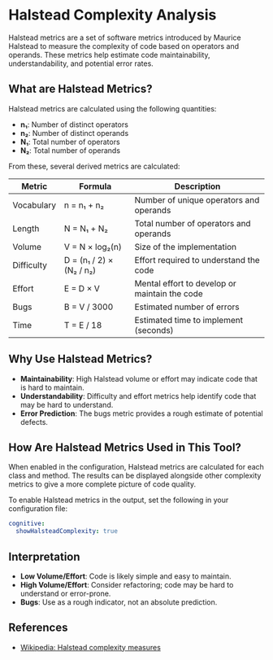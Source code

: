 # Halstead Complexity Analysis

Halstead metrics are a set of software metrics introduced by Maurice Halstead to measure the complexity of code based on operators and operands. These metrics help estimate code maintainability, understandability, and potential error rates.

## What are Halstead Metrics?

Halstead metrics are calculated using the following quantities:

- **n₁**: Number of distinct operators
- **n₂**: Number of distinct operands
- **N₁**: Total number of operators
- **N₂**: Total number of operands

From these, several derived metrics are calculated:

| Metric         | Formula                                              | Description                                      |
|----------------|-----------------------------------------------------|--------------------------------------------------|
| Vocabulary     | n = n₁ + n₂                                         | Number of unique operators and operands          |
| Length         | N = N₁ + N₂                                         | Total number of operators and operands           |
| Volume         | V = N × log₂(n)                                     | Size of the implementation                       |
| Difficulty     | D = (n₁ / 2) × (N₂ / n₂)                            | Effort required to understand the code           |
| Effort         | E = D × V                                           | Mental effort to develop or maintain the code    |
| Bugs           | B = V / 3000                                        | Estimated number of errors                       |
| Time           | T = E / 18                                          | Estimated time to implement (seconds)            |

## Why Use Halstead Metrics?

- **Maintainability**: High Halstead volume or effort may indicate code that is hard to maintain.
- **Understandability**: Difficulty and effort metrics help identify code that may be hard to understand.
- **Error Prediction**: The bugs metric provides a rough estimate of potential defects.

## How Are Halstead Metrics Used in This Tool?

When enabled in the configuration, Halstead metrics are calculated for each class and method. The results can be displayed alongside other complexity metrics to give a more complete picture of code quality.

To enable Halstead metrics in the output, set the following in your configuration file:

```yaml
cognitive:
  showHalsteadComplexity: true
```

## Interpretation

- **Low Volume/Effort**: Code is likely simple and easy to maintain.
- **High Volume/Effort**: Consider refactoring; code may be hard to understand or error-prone.
- **Bugs**: Use as a rough indicator, not an absolute prediction.

## References

- [Wikipedia: Halstead complexity measures](https://en.wikipedia.org/wiki/Halstead_complexity_measures)


